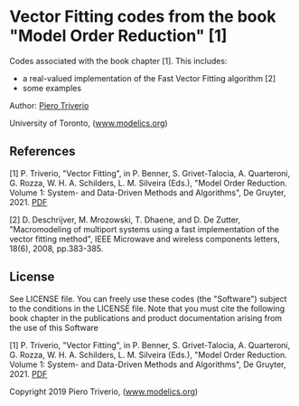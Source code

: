 # Vector Fitting codes from the book "Model Order Reduction" [1]

Codes associated with the book chapter [1]. This includes:
- a real-valued implementation of the Fast Vector Fitting algorithm [2]
- some examples

Author: [Piero Triverio](http://modelics.org/triverio.html)

University of Toronto, (www.modelics.org)


## References
[1] P. Triverio, "Vector Fitting", in P. Benner, S. Grivet-Talocia, A. Quarteroni, G. Rozza, W. H. A. Schilders, L. M. Silveira (Eds.), "Model Order Reduction. Volume 1: System- and Data-Driven Methods and Algorithms", De Gruyter, 2021. [PDF](https://www.degruyter.com/document/doi/10.1515/9783110498967-008/html)

[2] D. Deschrijver, M. Mrozowski, T. Dhaene, and D. De Zutter, "Macromodeling of multiport systems using a fast implementation of the vector fitting method", IEEE Microwave and wireless components letters, 18(6), 2008, pp.383-385.

## License
See LICENSE file. You can freely use these codes (the "Software") subject to the conditions in the LICENSE file. Note that you must cite the following book chapter in the publications and product documentation arising from the use of this Software

[1] P. Triverio, "Vector Fitting", in P. Benner, S. Grivet-Talocia, A. Quarteroni, G. Rozza, W. H. A. Schilders, L. M. Silveira (Eds.), "Model Order Reduction. Volume 1: System- and Data-Driven Methods and Algorithms", De Gruyter, 2021. [PDF](https://www.degruyter.com/document/doi/10.1515/9783110498967-008/html)
 
Copyright 2019 Piero Triverio, (www.modelics.org)
